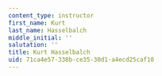 ```yaml
---
content_type: instructor
first_name: Kurt
last_name: Hasselbalch
middle_initial: ''
salutation: ''
title: Kurt Hasselbalch
uid: 71ca4e57-338b-ce35-30d1-a4ecd25caf10
---
```


